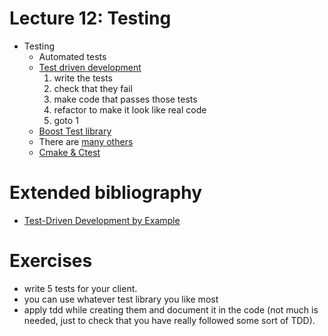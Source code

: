 # Lecture 12: Testing

- Testing
    - Automated tests
    - [Test driven development](http://en.wikipedia.org/wiki/Test-driven_development)
        1. write the tests
        2. check that they fail
        3. make code that passes those tests
        4. refactor to make it look like real code
        5. goto 1
    - [Boost Test library](http://www.boost.org/doc/libs/1_55_0/libs/test/doc/html/index.html)
    - There are [many others](http://en.wikipedia.org/wiki/List_of_unit_testing_frameworks#C.2B.2B)
    - [Cmake & Ctest](http://www.vtk.org/Wiki/CMake/Testing_With_CTest)

# Extended bibliography

- [Test-Driven Development by Example](http://en.wikipedia.org/wiki/Test-Driven_Development_by_Example)

# Exercises

- write 5 tests for your client.
- you can use whatever test library you like most
- apply tdd while creating them and document it in the code (not much is needed, just to check that
  you have really followed some sort of TDD).
